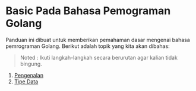 # Basic Pada Bahasa Pemograman Golang

Panduan ini dibuat untuk memberikan pemahaman dasar mengenai bahasa pemrograman Golang. Berikut adalah topik yang kita akan dibahas:

> Noted : Ikuti langkah-langkah secara berurutan agar kalian tidak bingung.

1. [Pengenalan](/basic/01_Pengenalan/README.md)
2. [Tipe Data](/basic/02_Tipe_Data/README.md)

